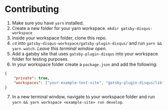 # Contributing

1. Make sure you have `yarn` installed.
2. Create a new folder for your yarn workspace. `mkdir gatsby-disqus-workspace`
3. Inside your workspace folder, clone this repo.
4. `cd` into `gatsby-disqus-workspace/gatsby-plugin-disqus/` and run `yarn && yarn watch`. _Leave this terminal window open._
5. Add a gatsby site that uses `gatsby-plugin-disqus` into your workspace folder for testing purposes.
6. In your workspace folder create a `package.json` and add the following:

```json
{
    "private": true,
    "workspaces": ["your-example-test-site", "gatsby-plugin-disqus/lib"]
}
```

7. In a new terminal window, navigate to your workspace folder and run `yarn && yarn workspace <example-site> run develop`.
